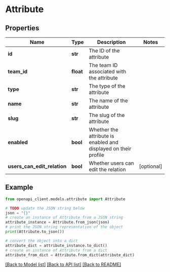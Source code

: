 # Attribute


## Properties

Name | Type | Description | Notes
------------ | ------------- | ------------- | -------------
**id** | **str** | The ID of the attribute | 
**team_id** | **float** | The team ID associated with the attribute | 
**type** | **str** | The type of the attribute | 
**name** | **str** | The name of the attribute | 
**slug** | **str** | The slug of the attribute | 
**enabled** | **bool** | Whether the attribute is enabled and displayed on their profile | 
**users_can_edit_relation** | **bool** | Whether users can edit the relation | [optional] 

## Example

```python
from openapi_client.models.attribute import Attribute

# TODO update the JSON string below
json = "{}"
# create an instance of Attribute from a JSON string
attribute_instance = Attribute.from_json(json)
# print the JSON string representation of the object
print(Attribute.to_json())

# convert the object into a dict
attribute_dict = attribute_instance.to_dict()
# create an instance of Attribute from a dict
attribute_from_dict = Attribute.from_dict(attribute_dict)
```
[[Back to Model list]](../README.md#documentation-for-models) [[Back to API list]](../README.md#documentation-for-api-endpoints) [[Back to README]](../README.md)


